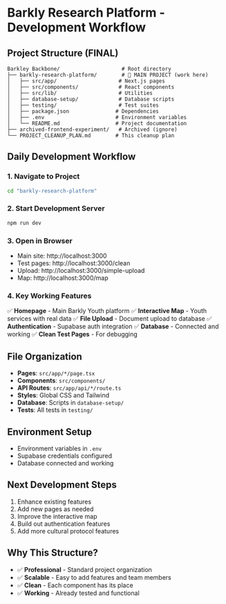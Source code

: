 # Barkly Research Platform - Development Workflow

## Project Structure (FINAL)
```
Barkley Backbone/                    # Root directory
├── barkly-research-platform/        # 🎯 MAIN PROJECT (work here)
│   ├── src/app/                    # Next.js pages
│   ├── src/components/             # React components  
│   ├── src/lib/                    # Utilities
│   ├── database-setup/             # Database scripts
│   ├── testing/                    # Test suites
│   ├── package.json               # Dependencies
│   ├── .env                       # Environment variables
│   └── README.md                  # Project documentation
├── archived-frontend-experiment/   # Archived (ignore)
└── PROJECT_CLEANUP_PLAN.md        # This cleanup plan
```

## Daily Development Workflow

### 1. Navigate to Project
```bash
cd "barkly-research-platform"
```

### 2. Start Development Server
```bash
npm run dev
```

### 3. Open in Browser
- Main site: http://localhost:3000
- Test pages: http://localhost:3000/clean
- Upload: http://localhost:3000/simple-upload
- Map: http://localhost:3000/map

### 4. Key Working Features
✅ **Homepage** - Main Barkly Youth platform
✅ **Interactive Map** - Youth services with real data
✅ **File Upload** - Document upload to database
✅ **Authentication** - Supabase auth integration
✅ **Database** - Connected and working
✅ **Clean Test Pages** - For debugging

## File Organization
- **Pages**: `src/app/*/page.tsx`
- **Components**: `src/components/`
- **API Routes**: `src/app/api/*/route.ts`
- **Styles**: Global CSS and Tailwind
- **Database**: Scripts in `database-setup/`
- **Tests**: All tests in `testing/`

## Environment Setup
- Environment variables in `.env`
- Supabase credentials configured
- Database connected and working

## Next Development Steps
1. Enhance existing features
2. Add new pages as needed
3. Improve the interactive map
4. Build out authentication features
5. Add more cultural protocol features

## Why This Structure?
- ✅ **Professional** - Standard project organization
- ✅ **Scalable** - Easy to add features and team members
- ✅ **Clean** - Each component has its place
- ✅ **Working** - Already tested and functional